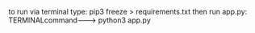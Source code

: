to run via terminal type:
                        pip3 freeze > requirements.txt 
            then run app.py:
                        TERMINALcommand--->  python3 app.py            